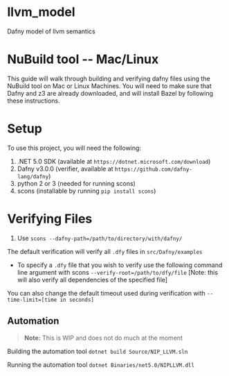 # llvm_model
Dafny model of llvm semantics

# NuBuild tool  -- Mac/Linux
This guide will walk through building and verifying dafny files using the NuBuild tool on Mac or Linux Machines.
You will need to make sure that Dafny and z3 are already downloaded, and will install Bazel by following these  instructions. 


# Setup

To use this project, you will need the following:

 1. .NET 5.0 SDK (available at `https://dotnet.microsoft.com/download`)
 2. Dafny v3.0.0 (verifier, available at `https://github.com/dafny-lang/dafny`)
 3. python 2 or 3 (needed for running scons)
 4. scons (installable by running `pip install scons`)

# Verifying Files

 1. Use `scons --dafny-path=/path/to/directory/with/dafny/`
 
 The default verification will verify all `.dfy` files in `src/Dafny/examples`

 * To specify a `.dfy` file that you wish to verify use the following command line argument with scons `--verify-root=/path/to/dfy/file` [Note: this will also verify all dependencies of the specified file]
			
You can also change the default timeout used during verification with `--time-limit=[time in seconds]` 



## Automation

> **Note:** This is WIP and does not do much at the moment

Building the automation tool `dotnet build Source/NIP_LLVM.sln`

Running the automation tool `dotnet Binaries/net5.0/NIPLLVM.dll`
